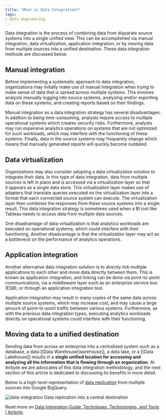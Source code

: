 ```yaml
---
title: "What is Data Integration?"
tags:
- data engineering
---
```


Data integration is the process of combining data from disparate source systems into a single unified view. This can be accomplished via manual integration, data virtualization, application integration, or by moving data from multiple sources into a unified destination. These data integration methods are discussed below.

## Manual integration 
Before implementing a systematic approach to data integration, organizations may initially make use of manual integration when trying to make sense of data that is spread across multiple systems. This involves analysts manually logging into source systems, analyzing and/or exporting data on these systems, and creating reports based on their findings. 

Manual integration as a data integration strategy has several disadvantages. In addition to being time-consuming, analysts require access to multiple operational systems which creates security risks. Furthermore, analysts may run expensive analytics operations on systems that are not optimized for such workloads, which may interfere with the functioning of these systems. Finally, data in the source systems may frequently change which means that manually generated reports will quickly become outdated. 

## Data virtualization
Organizations may also consider adopting a data virtualization solution to integrate their data. In this type of data integration, data from multiple sources is left in place and is accessed via a virtualization layer so that it _appears_ as a single data store. This virtualization layer makes use of adapters that translate queries executed on the virtualization layer into a format that each connected source system can execute. The virtualization layer then combines the responses from these source systems into a single result. This data integration strategy is sometimes used when a BI tool like Tableau needs to access data from multiple data sources.

One disadvantage of data virtualization is that analytics workloads are executed on operational systems, which could interfere with their functioning. Another disadvantage is that the virtualization layer may act as a bottleneck on the performance of analytics operations.  

## Application integration
Another alternative data integration solution is to directly link multiple applications to each other and move data directly between them. This is known as application integration, and linking can be done via point-to-point communications, via a middleware layer such as an enterprise service bus (ESB), or through an application integration tool. 

Application integration may result in many copies of the same data across multiple source systems, which may increase cost, and may cause a large amount of point-to-point traffic between various systems. Furthermore, as with the previous data integration types, executing analytics workloads directly on operational systems could interfere with their functioning.

## Moving data to a unified destination
Sending data from across an enterprise into a centralized system such as a database, a data [[Data Warehouse|warehouse]], a data lake, or a [[Data Lakehouse]] results in a **single unified location for accessing and analyzing all the information that is flowing through an organization**. At Airbyte we are advocates of this data integration methodology, and the next section of this article is dedicated to discussing its benefits in more detail. 

Below is a high-level representation of [data replication](https://airbyte.com/blog/what-is-data-replication) from multiple sources into Google BigQuery. 

![data-integration](images/data-integration.jpg)
Data replication into a central destination

Read more on [Data Integration Guide: Techniques, Technologies, and Tools | Airbyte](https://airbyte.com/blog/data-integration).